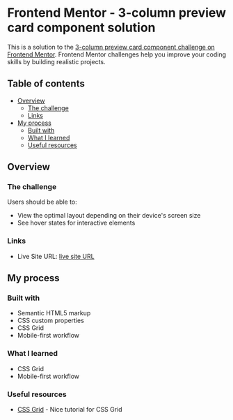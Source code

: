 # Frontend Mentor - 3-column preview card component solution

This is a solution to the [3-column preview card component challenge on Frontend Mentor](https://www.frontendmentor.io/challenges/3column-preview-card-component-pH92eAR2-). Frontend Mentor challenges help you improve your coding skills by building realistic projects.

## Table of contents

- [Overview](#overview)
  - [The challenge](#the-challenge)
  - [Links](#links)
- [My process](#my-process)
  - [Built with](#built-with)
  - [What I learned](#what-i-learned)
  - [Useful resources](#useful-resources)

## Overview

### The challenge

Users should be able to:

- View the optimal layout depending on their device's screen size
- See hover states for interactive elements

### Links

- Live Site URL: [live site URL](https://damaged-sneeze.surge.sh/)

## My process

### Built with

- Semantic HTML5 markup
- CSS custom properties
- CSS Grid
- Mobile-first workflow

### What I learned

- CSS Grid
- Mobile-first workflow

### Useful resources

- [CSS Grid](https://www.youtube.com/watch?v=0xMQfnTU6oo&list=LL&index=4) - Nice tutorial for CSS Grid
